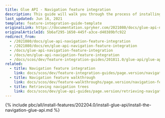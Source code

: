 ```yaml
---
title: Glue API - Navigation feature integration
description: This guide will walk you through the process of installing and configuring the Navigation API feature in Spryker OS.
last_updated: Jun 16, 2021
template: feature-integration-guide-template
originalLink: https://documentation.spryker.com/2021080/docs/glue-api-navigation-feature-integration
originalArticleId: 5b6af295-1650-445f-a3ce-d40389bfc922
redirect_from:
  - /2021080/docs/glue-api-navigation-feature-integration
  - /2021080/docs/en/glue-api-navigation-feature-integration
  - /docs/glue-api-navigation-feature-integration
  - /docs/en/glue-api-navigation-feature-integration
  - /docs/scos/dev/feature-integration-guides/201811.0/glue-api/glue-api-navigation-feature-integration.html
related:
  - title: Navigation feature integration
    link: docs/scos/dev/feature-integration-guides/page.version/navigation-feature-integration.html
  - title: Navigation feature walkthrough
    link: docs/scos/dev/feature-walkthroughs/page.version/navigation-feature-walkthrough/navigation-feature-walkthrough.html
  - title: Retrieving navigation trees
    link: docs/scos/dev/glue-api-guides/page.version/retrieving-navigation-trees.html
---
```


{% include pbc/all/install-features/202204.0/install-glue-api/install-the-navigation-glue-api.md %} <!-- To edit, see /_includes/pbc/all/install-features/202204.0/install-glue-api/install-the-navigation-glue-api.md -->
